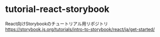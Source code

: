 # tutorial-react-storybook
React向けStorybookのチュートリアル用リポジトリ  
https://storybook.js.org/tutorials/intro-to-storybook/react/ja/get-started/